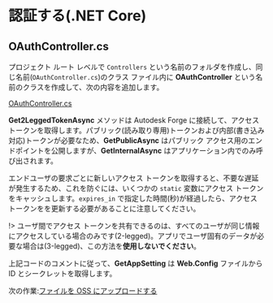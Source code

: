 # 認証する(.NET Core)

## OAuthController.cs

プロジェクト ルート レベルで `Controllers` という名前のフォルダを作成し、同じ名前(`OAuthController.cs`)のクラス ファイル内に **OAuthController** という名前のクラスを作成して、次の内容を追加します。

[OAuthController.cs](_snippets/viewmodels/netcore/OAuthController.cs ':include :type=code csharp')

**Get2LeggedTokenAsync** メソッドは Autodesk Forge に接続して、アクセス トークンを取得します。パブリック(読み取り専用)トークンおよび内部(書き込み対応)トークンが必要なため、**GetPublicAsync** はパブリック アクセス用のエンドポイントを公開しますが、**GetInternalAsync** はアプリケーション内でのみ呼び出されます。

エンドユーザの要求ごとに新しいアクセス トークンを取得すると、不要な遅延が発生するため、これを防ぐには、いくつかの `static` 変数にアクセス トークンをキャッシュします。`expires_in` で指定した時間(秒)が経過したら、アクセス トークンをを更新する必要があることに注意してください。

!> ユーザ間でアクセス トークンを共有できるのは、すべてのユーザが同じ情報にアクセスしている場合のみです(2-legged)。アプリでユーザ固有のデータが必要な場合は(3-legged)、この方法を**使用しないでください**。

上記コードのコメントに従って、**GetAppSetting** は **Web.Config** ファイルから ID とシークレットを取得します。

次の作業:[ファイルを OSS にアップロードする](/datamanagement/oss/)

